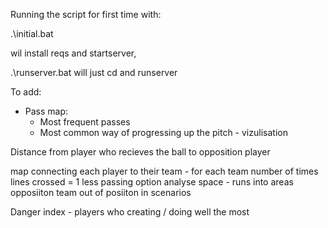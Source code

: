 Running the script for first time with:

.\initial.bat

wil install reqs and startserver,

.\runserver.bat will just cd and runserver


To add:

* Pass map:
    * Most frequent passes
    * Most common way of progressing up the pitch - vizulisation

Distance from player who recieves the ball to opposition player

map connecting each player to their team - for each team
number of times lines crossed = 1 less passing option
analyse space - runs into areas
opposiiton team out of posiiton in scenarios

Danger index - players who creating / doing well the most